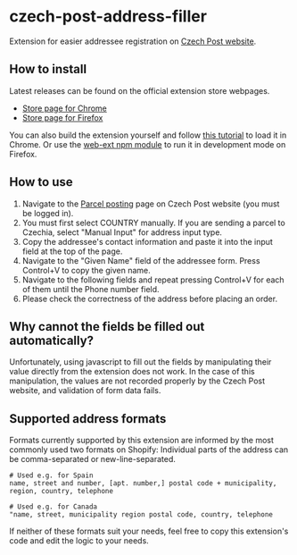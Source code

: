 # czech-post-address-filler

Extension for easier addressee registration on [Czech Post website](https://www.postaonline.cz/).

## How to install

Latest releases can be found on the official extension store webpages.

- [Store page for Chrome](https://chromewebstore.google.com/detail/czech-post-address-filler/laphpjdogbfjjpanbjmkekcinmilejbd)
- [Store page for Firefox](https://addons.mozilla.org/en-US/firefox/addon/czech-post-address-filler/)

You can also build the extension yourself and follow [this tutorial](https://developer.chrome.com/docs/extensions/get-started/tutorial/hello-world#load-unpacked) to load it in Chrome. Or use the [web-ext npm module](https://www.npmjs.com/package/web-ext) to run it in development mode on Firefox.

## How to use

1. Navigate to the [Parcel posting](https://www.postaonline.cz/odvozy/odvozbaliku/secure/parametrybaliku) page on Czech Post website (you must be logged in).
1. You must first select COUNTRY manually. If you are sending a parcel to Czechia, select "Manual Input" for address input type.
1. Copy the addressee's contact information and paste it into the input field at the top of the page.
1. Navigate to the "Given Name" field of the addressee form. Press Control+V to copy the given name.
1. Navigate to the following fields and repeat pressing Control+V for each of them until the Phone number field.
1. Please check the correctness of the address before placing an order.

## Why cannot the fields be filled out automatically?

Unfortunately, using javascript to fill out the fields by manipulating their value directly from the extension does not work.
In the case of this manipulation, the values are not recorded properly by the Czech Post website, and validation of form data fails.

## Supported address formats

Formats currently supported by this extension are informed by the most commonly used two formats on Shopify:
Individual parts of the address can be comma-separated or new-line-separated.

```
# Used e.g. for Spain
name, street and number, [apt. number,] postal code + municipality, region, country, telephone

# Used e.g. for Canada
"name, street, municipality region postal code, country, telephone
```

If neither of these formats suit your needs, feel free to copy this extension's code and edit the logic to your needs.
